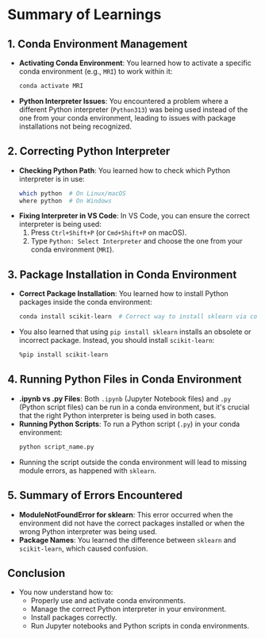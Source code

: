 # Summary of Learnings

## 1. Conda Environment Management
- **Activating Conda Environment**: You learned how to activate a specific conda environment (e.g., `MRI`) to work within it:
    ```bash
    conda activate MRI
    ```
- **Python Interpreter Issues**: You encountered a problem where a different Python interpreter (`Python313`) was being used instead of the one from your conda environment, leading to issues with package installations not being recognized.

## 2. Correcting Python Interpreter
- **Checking Python Path**: You learned how to check which Python interpreter is in use:
    ```bash
    which python  # On Linux/macOS
    where python  # On Windows
    ```
- **Fixing Interpreter in VS Code**: In VS Code, you can ensure the correct interpreter is being used:
    1. Press `Ctrl+Shift+P` (or `Cmd+Shift+P` on macOS).
    2. Type `Python: Select Interpreter` and choose the one from your conda environment (`MRI`).

## 3. Package Installation in Conda Environment
- **Correct Package Installation**: You learned how to install Python packages inside the conda environment:
    ```bash
    conda install scikit-learn  # Correct way to install sklearn via conda
    ```
- You also learned that using `pip install sklearn` installs an obsolete or incorrect package. Instead, you should install `scikit-learn`:
    ```bash
    %pip install scikit-learn
    ```

## 4. Running Python Files in Conda Environment
- **.ipynb vs .py Files**: Both `.ipynb` (Jupyter Notebook files) and `.py` (Python script files) can be run in a conda environment, but it's crucial that the right Python interpreter is being used in both cases.
- **Running Python Scripts**: To run a Python script (`.py`) in your conda environment:
    ```bash
    python script_name.py
    ```
- Running the script outside the conda environment will lead to missing module errors, as happened with `sklearn`.

## 5. Summary of Errors Encountered
- **ModuleNotFoundError for sklearn**: This error occurred when the environment did not have the correct packages installed or when the wrong Python interpreter was being used.
- **Package Names**: You learned the difference between `sklearn` and `scikit-learn`, which caused confusion.

## Conclusion
- You now understand how to:
    - Properly use and activate conda environments.
    - Manage the correct Python interpreter in your environment.
    - Install packages correctly.
    - Run Jupyter notebooks and Python scripts in conda environments.
    